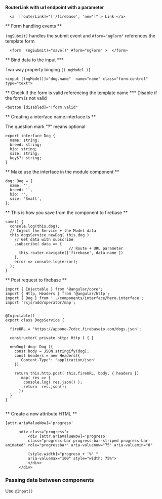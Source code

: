 **RouterLink with url endpoint with a parameter**

```
  <a  [routerLink]="['/firebase', 'new']" > Link </a>
```

** Form handling events **

` (ngSubmit) ` handles the submit event and
  ` #form="ngForm" ` references the template form

```
  <form  (ngSubmit)="save()" #form="ngForm" >  </form>

```

** Bind data to the input ***

Two way property binging `[( ngModel )] `

```
<input [(ngModel)]="dog.name"  name="name" class="form-control" type="text">
```

** Check if the form is valid referencing the template name ***
Disable if the form is not valid
```
<button [disabled]="!form.valid"
```


** Creating a interface  name.interface.ts **

The question mark "?" means optional
```
export interface Dog {
  name: string;
  breed: string;
  bio: string;
  size: string;
  key$?: string;
}

```


** Make use the interface in the module component **

```
dog: Dog = {
  name: '',
  breed: '',
  bio: '',
  size: 'Small',
};

```


** This is how you save from the component to firebase **

```
save() {
  console.log(this.dog);
  // Inject the Service + the Model data
  this.dogsService.newDog( this.dog )
    // Get data with subscribe
    .subscribe( data => {
                            // Route + URL parameter
      this.router.navigate(['firebase', data.name ])
    },
    error => console.log(error);
  );
}

```


** Post request to firebase **

```
import { Injectable } from '@angular/core';
import { Http, Headers } from '@angular/http';
import { Dog } from '../components/interface/hero.interface';
import 'rxjs/add/operator/map';


@Injectable()
export class DogsService {

  fireURL = 'https://appone-7cdcc.firebaseio.com/dogs.json';

  constructor( private http: Http ) { }

  newDog( dog: Dog ){
    const body = JSON.stringify(dog);
    const headers = new Headers({
      'Content-Type': 'application/json'
    });

    return this.http.post( this.fireURL, body, { headers })
      .map( res => {
        console.log( res.json() );
        return  res.json();
      })
  }
}


```


** Create a new attribute HTML **

`[attr.ariaValueNow]='progreso'`

```
      <div class="progress">
          <div [attr.ariaValueNow]='progreso'
          class="progress-bar progress-bar-striped progress-bar-animated" role="progressbar" aria-valuenow="75" aria-valuemin="0"

          [style.width]="progreso + '%' "
          aria-valuemax="100" style="width: 75%">
          </div>
      </div>

```

### Passing data between components

Use `@Input() `








<!--  -->
